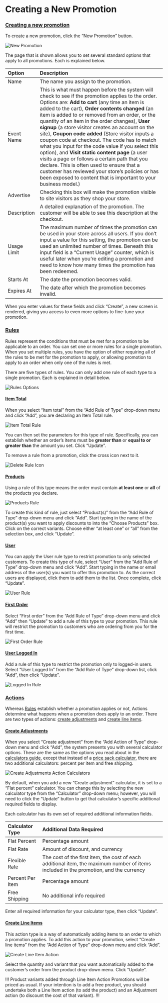 # Creating a New Promotion

### [Creating a new promotion](creating-a-new-promotion.md#creating-a-new-promotion)

To create a new promotion, click the “New Promotion” button.

![New Promotion](https://guides.spreecommerce.org/static/e7df21ebc62f1705ddf9036d8b2339a1/03ffe/new_promotion.jpg)

The page that is shown allows you to set several standard options that apply to all promotions. Each is explained below.

| Option | Description |
| :--- | :--- |
| Name | The name you assign to the promotion. |
| Event Name | This is what must happen before the system will check to see if the promotion applies to the order. Options are: **Add to cart** \(any time an item is added to the cart\), **Order contents changed** \(an item is added to or removed from an order, or the quantity of an item in the order changes\), **User signup** \(a store visitor creates an account on the site\), **Coupon code added** \(Store visitor inputs a coupon code at checkout. The code has to match what you input for the code value if you select this option\), and **Visit static content page** \(a user visits a page or follows a certain path that you declare. This is often used to ensure that a customer has reviewed your store’s policies or has been exposed to content that is important to your business model.\) |
| Advertise | Checking this box will make the promotion visible to site visitors as they shop your store. |
| Description | A detailed explanation of the promotion. The customer will be able to see this description at the checkout. |
| Usage Limit | The maximum number of times the promotion can be used in your store across all users. If you don’t input a value for this setting, the promotion can be used an unlimited number of times. Beneath this input field is a “Current Usage” counter, which is useful later when you’re editing a promotion and need to know how many times the promotion has been redeemed. |
| Starts At | The date the promotion becomes valid. |
| Expires At | The date after which the promotion becomes invalid. |

When you enter values for these fields and click “Create”, a new screen is rendered, giving you access to even more options to fine-tune your promotion.

### [Rules](creating-a-new-promotion.md#rules) <a id="rules"></a>

Rules represent the conditions that must be met for a promotion to be applicable to an order. You can set one or more rules for a single promotion. When you set multiple rules, you have the option of either requiring all of the rules to be met for the promotion to apply, or allowing promotion to apply to an order when only one of the rules is met.

There are five types of rules. You can only add one rule of each type to a single promotion. Each is explained in detail below.

![Rules Options](https://guides.spreecommerce.org/static/5960e472e08563296a3ecf9e5909956d/f89ac/rules_options.jpg)

#### [Item Total](creating-a-new-promotion.md#item-total) <a id="item-total"></a>

When you select “Item total” from the “Add Rule of Type” drop-down menu and click “Add”, you are declaring an Item Total rule.

![Item Total Rule](https://guides.spreecommerce.org/static/728eee08419d6713bf8fd4cbaa81f7f4/074ac/item_total_rule.jpg)

You can then set the parameters for this type of rule. Specifically, you can establish whether an order’s items must be **greater than** or **equal to or greater than** the amount you set. Click “Update”.

To remove a rule from a promotion, click the cross icon next to it.

![Delete Rule Icon](https://guides.spreecommerce.org/static/6ac00e7c3674cb25b0095cc790c9dabb/a2957/delete_rule_icon.jpg)

#### [Products](creating-a-new-promotion.md#products) <a id="products"></a>

Using a rule of this type means the order must contain **at least one** or **all** of the products you declare.

![Products Rule](https://guides.spreecommerce.org/static/cd6e3d77bdc378237f728670265f970e/dcdd0/products_rule.jpg)

To create this kind of rule, just select “Product\(s\)” from the “Add Rule of Type” drop-down menu and click “Add”. Start typing in the name of the product\(s\) you want to apply discounts to into the “Choose Products” box. Click on the correct variants. Choose either “at least one” or “all” from the selection box, and click “Update”.

#### [User](creating-a-new-promotion.md#user) <a id="user"></a>

You can apply the User rule type to restrict promotion to only selected customers. To create this type of rule, select “User” from the “Add Rule of Type” drop-down menu and click “Add”. Start typing in the name or email address of the user\(s\) you want to offer this promotion to. As the correct users are displayed, click them to add them to the list. Once complete, click “Update”.

![User Rule](https://guides.spreecommerce.org/static/88ef53b6e9a481e65d32b57a00a9d4a1/282c4/user_rule.jpg)

#### [First Order](creating-a-new-promotion.md#first-order) <a id="first-order"></a>

Select “First order” from the “Add Rule of Type” drop-down menu and click “Add” then “Update” to add a rule of this type to your promotion. This rule will restrict the promotion to customers who are ordering from you for the first time.

![First Order Rule](https://guides.spreecommerce.org/static/a7c1283c1d1e0878837a8c6f45603ad4/40619/first_order_rule.jpg)

#### [User Logged In](creating-a-new-promotion.md#user-logged-in) <a id="user-logged-in"></a>

Add a rule of this type to restrict the promotion only to logged-in users. Select “User Logged In” from the “Add Rule of Type” drop-down list, click “Add”, then click “Update”.

![Logged In Rule](https://guides.spreecommerce.org/static/e728d5592db79070f64a2e40860a5e7d/eb520/logged_in_rule.jpg)

### [Actions](creating-a-new-promotion.md#actions) <a id="actions"></a>

Whereas [Rules](creating-a-new-promotion.md#rules) establish whether a promotion applies or not, Actions determine what happens when a promotion does apply to an order. There are two types of actions: [create adjustments](creating-a-new-promotion.md#create-adjustments) and [create line items](creating-a-new-promotion.md#create-line-items).

#### [Create Adjustments](creating-a-new-promotion.md#create-adjustments) <a id="create-adjustments"></a>

When you select “Create adjustment” from the “Add Action of Type” drop-down menu and click “Add”, the system presents you with several calculator options. These are the same as the options you read about in the [calculators guide](../shipments/calculators.md), except that instead of a [price sack calculator](../shipments/calculators.md#price-sack), there are two additional calculators: percent per item and free shipping.

![Create Adjustments Action Calculators](https://guides.spreecommerce.org/static/4348c86f4dc2fd1c1f04908f9c6fb1ed/40619/create_adjustment.jpg)

By default, when you add a new “Create adjustment” calculator, it is set to a “Flat percent” calculator. You can change this by selecting the new calculator type from the “Calculator” drop-down menu; however, you will need to click the “Update” button to get that calculator’s specific additional required fields to display.

Each calculator has its own set of required additional information fields.

| Calculator Type | Additional Data Required |
| :--- | :--- |
| Flat Percent | Percentage amount |
| Flat Rate | Amount of discount, and currency |
| Flexible Rate | The cost of the first item, the cost of each additional item, the maximum number of items included in the promotion, and the currency |
| Percent Per Item | Percentage amount |
| Free Shipping | No additional info required |

Enter all required information for your calculator type, then click “Update”.

#### [Create Line Items](creating-a-new-promotion.md#create-line-items) <a id="create-line-items"></a>

This action type is a way of automatically adding items to an order to which a promotion applies. To add this action to your promotion, select “Create line items” from the “Add Action of Type” drop-down menu and click “Add”.

![Create Line Item Action](https://guides.spreecommerce.org/static/c12123290535862112fa750414987b24/8144e/create_line_item.jpg)

Select the quantity and variant that you want automatically added to the customer’s order from the product drop-down menu. Click “Update”.

!!! Product variants added through Line Item Action Promotions will be priced as usual. If your intention is to add a free product, you should undertake both a Line Item action \(to add the product\) and an Adjustment action \(to discount the cost of that variant\). !!!

